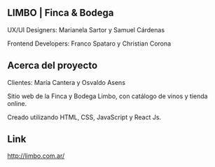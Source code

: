 ## LIMBO | Finca & Bodega

UX/UI Designers: Marianela Sartor y Samuel Cárdenas

Frontend Developers: Franco Spataro y Christian Corona

## Acerca del proyecto

Clientes: María Cantera y Osvaldo Asens

Sitio web de la Finca y Bodega Limbo, con catálogo de vinos y tienda online.

Creado utilizando HTML, CSS, JavaScript y React Js. 

## Link

http://limbo.com.ar/